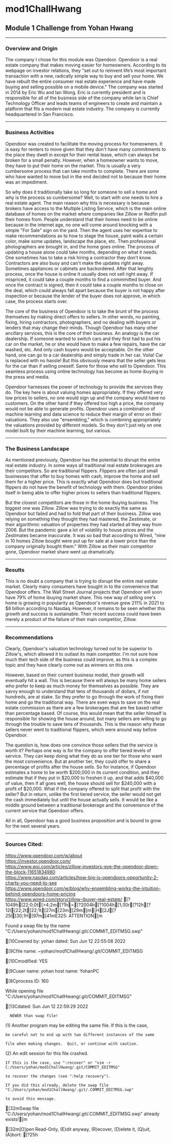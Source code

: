 # mod1ChallHwang
## Module 1 Challenge from Yohan Hwang
---
### Overview and Origin

<p> The company I chose for this module was Opendoor. Opendoor is a real estate company that makes moving easier for homeowners. According to its webpage on investor relations, they "set out to reinvent life’s most important transaction with a new, radically simple way to buy and sell your home.  We have rebuilt the entire consumer real estate experience and have made buying and selling possible on a mobile device." The company was started in 2014 by Eric Wu and Ian Wong. Eric is currently president and is responsible for all of the business side of the company while Ian is Chief Technology Officer and leads teams of engineers to create and maintain a platform that fits a modern real estate industry. The company is currently headquartered in San Francisco.</p>

---

### Business Activities

<p> Opendoor was created to facilitate the moving process for homeowners. It is easy for renters to move given that they don't have many commitments to the place they dwell in except for their rental lease, which can always be broken for a small penalty. However, when a homeowner wants to move, they have to put their home on the market. This is usually a very cumbersome process that can take months to complete. There are some who have wanted to move but in the end decided not to because their home was an impediment. </p>

<p> So why does it traditionally take so long for someone to sell a home and why is the process so cumbersome? Well, to start with one needs to hire a real estate agent. The main reason why this is necessary is because brokers have access to the Multiple Listing Service, which is the main online database of homes on the market where companies like Zillow or Redfin pull their homes from. People understand that their homes need to be online because in the internet age, no one will come around knocking with a simple "For Sale" sign on the yard. Then the agent uses her expertise to make recommendations as to how to stage the house, paint walls a certain color, make some updates, landscape the place, etc. Then professional photographers are brought in, and the home goes online. The process of updating a house alone could take months, depending on what it needs. One sometimes has to take a risk hiring a contractor they don't know. Contractors are also busy and can't make the updates right away. Sometimes appliances or cabinets are backordered. After that lenghty process, once the house is online it usually does not sell right away. If mispriced, it could take a couple months to find a commmitted buyer. And once the contract is signed, then it could take a couple months to close on the deal, which could always fall apart because the buyer is not happy after inspection or because the lender of the buyer does not approve, in which case, the process starts over.</p>

<p>The core of the business of Opendoor is to take the brunt of the process themselves by making direct offers to sellers. In other words, no painting, fixing, hiring contractors, photographers, and no dealing with buyers or lenders that may change their minds. Though Opendoor has many other ancillary services, this is the core of their business. An analogy is the car dealership. If someone wanted to switch cars and they first had to put his car on the market, he or she would have to make a few repairs, have the car washed, etc. And only cash buyers would be acceptable. On the other hand, one can go to a car dealership and simply trade in her car. Voila! Car is replaced with no hassle! But this obviously means that the seller gets less for the car than if selling oneself. Same for those who sell to Opendoor. This seamless process using online technology has become as home ibuying in the press and media.</p>

<p>Opendoor harnesses the power of technology to provide the services they do. The key here is about valuing homes appropriately. If they offered very low prices to sellers, no one would sign up and the company would have no customers. On the other hand if they offered too high a price, the company would not be able to generate profits. Opendoor uses a combination of machine learning and data science to reduce their margin of error on their valuations. They also use "ensembling," which is combining appropriately the valuations provided by different models. So they don't just rely on one model built by their machine learning, but various.</p>

---

### The Business Landscape

<p>As mentioned previously, Opendoor has the potential to disrupt the entire real estate industry. In some ways all traditional real estate brokerages are their competitors. So are traditional flippers. Flippers are often just small businesses that offer to buy homes with cash, improve the home and sell them for a higher price. This is exactly what Opendoor does but traditional flippers do not have the benefit of technology with them. Opendoor prides itself in being able to offer higher prices to sellers than traditional flippers.</p>

<p>But the closest competitors are those in the home ibuying business. The biggest one was Zillow. Zillow was trying to do exactly the same as Opendoor but failed and had to fold that part of their business.
Zillow was relying on something they thought they had mastered, the Zestimate, or their algorithmic valuation of properties they had started all they way from 2006. But the pandemic gave a lot of volatility to house prices and the Zestimates became inaccurate. It was so bad that according to Wired, "nine in 10 homes Zillow bought were put up for sale at a lower price than the company originally bought them." With Zillow as their main competitor gone, Opendoor market share went up dramatically.</p>

---

### Results

<p>This is no doubt a company that is trying to disrupt the entire real estate market. Clearly many consumers have bought in to the convenience that Opendoor offers. The Wall Street Journal projects that Opendoor will soon have 79% of home ibuying market share. This new way of selling one's home is growing in popularity as Opendoor's revenue grew 211% in 2021 to $8 billion according to Nasdaq. However, it remains to be seen whether this growth and success is sustainable. Their recent success could have been merely a product of the failure of their main competitor, Zillow.</p>

---

### Recommendations

<p>Clearly, Opendoor's valuation technology turned out to be superior to Zillow's, which allowed it to outlast its main competitor. I'm not sure how much their tech side of the business could improve, as this is a complex topic and they have clearly come out as winners on this one.</p>

<p>However, based on their current business model, their growth will eventually hit a wall. This is because there will always be many home sellers who prefer to keep as much money for themselves as possible. They are savvy enough to understand that tens of thousands of dollars, if not hundreds, are at stake. So they prefer to go through the work of fixing their home and go the traditional way. There are even ways to save on the real estate commission as there are a few brokerages that are fee based rather than percentage based. Of course, this would mean that the seller himself is responsible for showing the house around, but many sellers are willing to go through the trouble to save tens of thousands. This is the reason why these sellers never went to traditional flippers, which were around way before Opendoor.</p>

<p>The question is, how does one convince those sellers that the service is worth it? Perhaps one way is for the company to offer tiered levels of service. They can keep doing what they do as one tier for those who want the most convenience. But at another tier, they could offer to share a percentage of profits after the house sells. So for instance, if Opendoor estimates a home to be worth $200,000 in its current condition, and they estimate that if they put in $20,000 to freshen it up, and that adds $40,000 of value, then if all goes well, the house should sell for $240,000 with a profit of $20,000. What if the company offered to split that profit with the seller? But in return, unlike the first tiered service, the seller would not get the cash immediately but until the house actually sells. It would be like a middle ground between a traditional brokerage and the convenience of the current service that Opendoor offers.</p>

<p>All in all, Opendoor has a good business proposition and is bound to grow for the next several years.</p>

---


### Sources Cited:<br>

https://www.opendoor.com/w/about<br>
https://investor.opendoor.com/<br>
https://www.wsj.com/articles/zillow-investors-eye-the-opendoor-down-the-block-11651834980<br>
https://www.nasdaq.com/articles/how-big-is-opendoors-opportunity-2-charts-you-need-to-see<br>
https://www.opendoor.com/w/blog/why-ensembling-works-the-intuition-behind-opendoors-home-pricing<br>
https://www.wired.com/story/zillow-ibuyer-real-estate/                                [?1049h[22;0;0t[>4;2m[?1h=[?2004h[?1004h[1;30r[?12h[?12l[22;2t[22;1t[27m[23m[29m[m[H[2J[?25l[30;1H[97m[41mE325: ATTENTION[m
Found a swap file by the name "C:/Users/yohan/mod1ChallHwang/.git/.COMMIT_EDITMSG.swp"
[10Cowned by: yohan   dated: Sun Jun 12 22:55:08 2022
[9Cfile name: ~yohan/mod1ChallHwang/.git/COMMIT_EDITMSG
[10Cmodified: YES
[9Cuser name: yohan   host name: YohanPC
[8Cprocess ID: 160
While opening file "C:/Users/yohan/mod1ChallHwang/.git/COMMIT_EDITMSG"
[13Cdated: Sun Jun 12 22:59:29 2022
      NEWER than swap file!

(1) Another program may be editing the same file.  If this is the case,
    be careful not to end up with two different instances of the same
    file when making changes.  Quit, or continue with caution.
(2) An edit session for this file crashed.
    If this is the case, use ":recover" or "vim -r C:/Users/yohan/mod1ChallHwang/.git/COMMIT_EDITMSG"
    to recover the changes (see ":help recovery").
    If you did this already, delete the swap file "C:/Users/yohan/mod1ChallHwang/.git/.COMMIT_EDITMSG.swp"
    to avoid this message.

[32mSwap file "C:/Users/yohan/mod1ChallHwang/.git/.COMMIT_EDITMSG.swp" already exists![m
[32m[O]pen Read-Only, (E)dit anyway, (R)ecover, (D)elete it, (Q)uit, (A)bort: [?25h